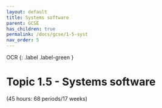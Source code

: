 ```yaml
---
layout: default
title: Systems software
parent: GCSE
has_children: true
permalink: /docs/gcse/1-5-syst
nav_order: 5
---
```

OCR
{: .label .label-green }

# Topic 1.5 - Systems software

(45 hours: 68 periods/17 weeks)
